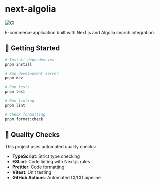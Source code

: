 # next-algolia

[![CI](https://github.com/chloeavoustin/next-algolia/actions/workflows/ci.yml/badge.svg)](https://github.com/chloeavoustin/next-algolia/actions/workflows/ci.yml)

E-commerce application built with Next.js and Algolia search integration.

## 🚀 Getting Started

```bash
# Install dependencies
pnpm install

# Run development server
pnpm dev

# Run tests
pnpm test

# Run linting
pnpm lint

# Check formatting
pnpm format:check
```

## 🧪 Quality Checks

This project uses automated quality checks:

- **TypeScript**: Strict type checking
- **ESLint**: Code linting with Next.js rules
- **Prettier**: Code formatting
- **Vitest**: Unit testing
- **GitHub Actions**: Automated CI/CD pipeline
